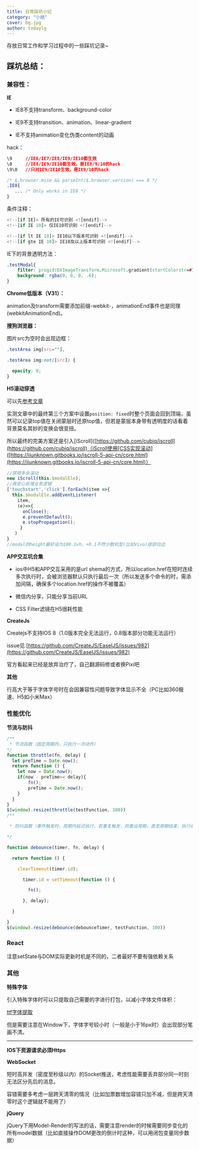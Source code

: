 ```yaml
---
title: 日常踩坑小记
category: "小结"
cover: bg.jpg
author: todaylg
---
```


存放日常工作和学习过程中的一些踩坑记录~

## 踩坑总结：

### 兼容性：

**IE**

* IE8不支持transform、background-color

* IE9不支持transition、animation、linear-gradient

* IE不支持animation变化伪类content的动画

hack：

```css
\9     //IE6/IE7/IE8/IE9/IE10都生效 
\0     //IE8/IE9/IE10都生效，是IE8/9/10的hack 
\9\0   //只对IE9/IE10生效，是IE9/10的hack 

/* $.browser.msie && parseInt($.browser.version) === 8 */  
.IE8{   
   ... /* Only works in IE8 */  
}
```

条件注释：

```javascript
<!--[if IE]> 所有的IE可识别 <![endif]-->
<!--[if IE 10]> 仅IE10可识别 <![endif]-->

<!--[if lt IE 10]> IE10以下版本可识别 <![endif]-->
<!--[if gte IE 10]> IE10及以上版本可识别 <![endif]-->
```

IE下的背景透明方法：

```css
.testModal{
    filter: progid:DXImageTransform.Microsoft.gradient(startColorstr=#7F000000, endColorstr=#7F000000);
    background: rgba(0, 0, 0, .6);
}
```

**Chrome低版本（V31）：**

animation及transform需要添加前缀-webkit-，animationEnd事件也是同理(webkitAnimationEnd)。

**搜狗浏览器：**

图片src为空时会出现边框：

```css
.testArea img[src=""],

.testArea img:not([src]) {

  opacity: 0;
}
```

**H5滚动穿透**

可以先[参考文章](https://segmentfault.com/a/1190000012313337)

实测文章中的最终第三个方案中设置`position: fixed`时整个页面会回到顶端，虽然可以记录top值在关闭蒙层时还原top值，但若是蒙层本身带有透明度的话看着背景莫名其妙的变换会很变扭。

所以最终的完美方案还是引入[iScroll]([https://github.com/cubiq/iscroll](https://github.com/cubiq/iscroll)（iScroll使用[CSS实现滚动]([https://iiunknown.gitbooks.io/iscroll-5-api-cn/core.html](https://iiunknown.gitbooks.io/iscroll-5-api-cn/core.html)）

```javascript
//禁用多余滚动
new iScroll(this.$modalEle);
//再安心处理业务逻辑
['touchstart','click'].forEach(item =>{
  this.$modalEle.addEventListener(
    item,
    (e)=>{
      onClose();
      e.preventDefault();
      e.stopPropagation();
     }
   )
}
//modal的height最好设为100.1vh，+0.1不然少数机型(比如Vivo)底部白边
```

**APP交互坑合集**

* ios中H5和APP交互采用的是url shema的方式，所以location.href在短时连续多次执行时，会被浏览器默认只执行最后一次（所以发送多个命令的时，需添加间隔，确保多个location.href的操作不被覆盖）

* 微信内分享，只能分享当前URL

* CSS Filter滤镜在H5很耗性能

**CreateJs**

Createjs不支持IOS 8（1.0版本完全无法运行，0.8版本部分功能无法运行）

issue见 [https://github.com/CreateJS/EaselJS/issues/982](https://github.com/CreateJS/EaselJS/issues/982)

官方看起来已经是放弃治疗了，自己翻源码修或者换Pixi吧

**其他**

行高大于等于字体字号时在会因兼容性问题导致字体显示不全（PC比如360极速、H5如小米Max）

### 性能优化

**节流与防抖**

```javascript
/**
 * 节流函数（固定周期内，只执行一次动作）
*/
function throttle(fn, delay) {
  let preTime = Date.now();
  return function () {
    let now = Date.now();
    if(now - preTime>= delay){
        fn();
        preTime = Date.now();
    }
  }
}
$(window).resize(throttle(testFunction, 100))
/**

 * 防抖函数（事件触发时，周期内延迟执行，若重复触发，则重设周期，直至周期结束，执行动作）

*/

function debounce(timer, fn, delay) {

  return function () {

    clearTimeout(timer.id);

      timer.id = setTimeout(function () {

        fn();

      }, delay);

  }

}
$(window).resize(debounce(debounceTimer, testFunction, 100))
```

### React

注意setState与DOM实际更新时机是不同的，二者最好不要有强依赖关系

### 其他

**特殊字体**

引入特殊字体时可以只提取自己需要的字进行打包，以减小字体文件体积：

[ttf字体提取](https://github.com/ngdly/sfnttool)

但是需要注意在Window下，字体字号较小时（一般是小于16px时）会出现部分笔画不清。

---

**IOS下资源请求必须Https**

**WebSocket**

短时高并发（密度至秒级以内）的Socket推送，考虑性能需要丢弃部分同一时刻无法区分先后的消息。

容错需要多考虑一层跨天清零的情况（比如加票数增加容错只加不减，但是跨天清零时这个逻辑就不能用了）

**jQuery**

jQuery下用Model-Render的写法的话，需要注意render的时候需要同步变化的所有model数据（比如直接操作DOM更改的倒计时这种，可以用闭包变量同步数据）
